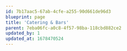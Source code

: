 ```yaml
---
id: 7b17aac5-67ab-4cfe-a255-90d661de96d3
blueprint: page
title: 'Catering & Bars'
parent: 7eba06fc-a0c8-4f57-98ba-118cbd882ce2
updated_by: 1
updated_at: 1678470524
---
```

